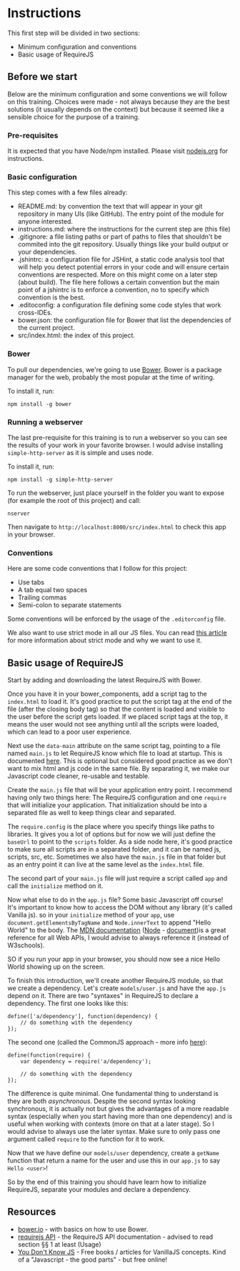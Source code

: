 # Instructions

This first step will be divided in two sections:
* Minimum configuration and conventions
* Basic usage of RequireJS

## Before we start

Below are the minimum configuration and some conventions we will follow on this training. Choices were made - not always because they are the best solutions (it usually depends on the context) but because it seemed like a sensible choice for the purpose of a training.

### Pre-requisites

It is expected that you have Node/npm installed. Please visit [nodejs.org](http://www.nodejs.org) for instructions.

### Basic configuration

This step comes with a few files already:
* README.md: by convention the text that will appear in your git repository in many UIs (like GitHub). The entry point of the module for anyone interested.
* instructions.md: where the instructions for the current step are (this file)
* .gitignore: a file listing paths or part of paths to files that shouldn't be commited into the git repository. Usually things like your build output or your dependencies.
* .jshintrc: a configuration file for JSHint, a static code analysis tool that will help you detect potential errors in your code and will ensure certain conventions are respected. More on this might come on a later step (about build). The file here follows a certain convention but the main point of a jshintrc is to enforce a convention, no to specify which convention is the best.
* .editoconfig: a configuration file defining some code styles that work cross-IDEs.
* bower.json: the configuration file for Bower that list the dependencies of the current project.
* src/index.html: the index of this project.

### Bower

To pull our dependencies, we're going to use [Bower](http://www.bower.io). Bower is a package manager for the web, probably the most popular at the time of writing.

To install it, run:

```
npm install -g bower
```

### Running a webserver

The last pre-requisite for this training is to run a webserver so you can see the results of your work in your favorite browser. I would advise installing ```simple-http-server``` as it is simple and uses node.

To install it, run:

```
npm install -g simple-http-server
```

To run the webserver, just place yourself in the folder you want to expose (for example the root of this project) and call:
```
nserver
```

Then navigate to ```http://localhost:8000/src/index.html``` to check this app in your browser.

### Conventions

Here are some code conventions that I follow for this project:
* Use tabs
* A tab equal two spaces
* Trailing commas
* Semi-colon to separate statements

Some conventions will be enforced by the usage of the ```.editorconfig``` file.

We also want to use strict mode in all our JS files. You can read [this article](http://cjihrig.com/blog/javascripts-strict-mode-and-why-you-should-use-it/) for more information about strict mode and why we want to use it.

## Basic usage of RequireJS

Start by adding and downloading the latest RequireJS with Bower.

Once you have it in your bower_components, add a script tag to the ```index.html``` to load it. It's good practice to put the script tag at the end of the file (after the closing body tag) so that the content is loaded and visible to the user before the script gets loaded. If we placed script tags at the top, it means the user would not see anything until all the scripts were loaded, which can lead to a poor user experience.

Next use the ```data-main``` attribute on the same script tag, pointing to a file named ```main.js``` to let RequireJS know which file to load at startup. This is documented [here](http://requirejs.org/docs/start.html#add). This is optional but considered good practice as we don't want to mix html and js code in the same file. By separating it, we make our Javascript code cleaner, re-usable and testable. 

Create the ```main.js``` file that will be your application entry point. I recommend having only two things here: The RequireJS configuration and one ```require``` that will initialize your application. That initialization should be into a separated file as well to keep things clear and separated.

The ```require.config``` is the place where you specify things like paths to libraries. It gives you a lot of options but for now we will just define the ```baseUrl``` to point to the ```scripts``` folder. As a side node here, it's good practice to make sure all scripts are in a separated folder, and it can be named js, scripts, src, etc. Sometimes we also have the ```main.js``` file in that folder but as an entry point it can live at the same level as the ```index.html``` file.

The second part of your ```main.js``` file will just require a script called ```app``` and call the ```initialize``` method on it.

Now what else to do in the ```app.js``` file? Some basic Javascript off course! It's important to know how to access the DOM without any library (it's called Vanilla js). so in your ```initialize``` method of your ```app```, use ```document.getElementsByTagName``` and ```Node.innerText``` to append "Hello World" to the body. The [MDN documentation](https://developer.mozilla.org/en-US/docs/Web/API) ([Node](https://developer.mozilla.org/en-US/docs/Web/API/Node/) - [document](https://developer.mozilla.org/en-US/docs/Web/API/document/))is a great reference for all Web APIs, I would advise to always reference it (instead of W3schools).

SO if you run your app in your browser, you should now see a nice Hello World showing up on the screen.

To finish this introduction, we'll create another RequireJS module, so that we create a dependency. Let's create ```models/user.js``` and have the ```app.js``` depend on it. There are two "syntaxes" in RequireJS to declare a dependency. The first one looks like this:

```
define(['a/dependency'], function(dependency) {
	// do something with the dependency
});
```

The second one (called the CommonJS approach - more info [here](http://requirejs.org/docs/commonjs.html)):

```
define(function(require) {
	var dependency = require('a/dependency');

	// do something with the dependency
});
```

The difference is quite minimal. One fundamental thing to understand is they are both *asynchronous*. Despite the second syntax looking synchronous, it is actually not but gives the advantages of a more readable syntax (especially when you start having more than one dependency) and is useful when working with contexts (more on that at a later stage). So I would advise to always use the later syntax. Make sure to only pass one argument called ```require``` to the function for it to work.

Now that we have define our ```models/user``` dependency, create a ```getName``` function that return a name for the user and use this in our ```app.js``` to say ```Hello <user>```!

So by the end of this training you should have learn how to initialize RequireJS, separate your modules and declare a dependency.


## Resources

* [bower.io](http://bower.io/) - with basics on how to use Bower.
* [requirejs API](http://requirejs.org/docs/api.html) - the RequireJS API documentation - advised to read section §§ 1 at least (Usage)
* [You Don't Know JS](https://github.com/getify/You-Dont-Know-JS) - Free books / articles for VanillaJS concepts. Kind of a "Javascript - the good parts" - but free online!